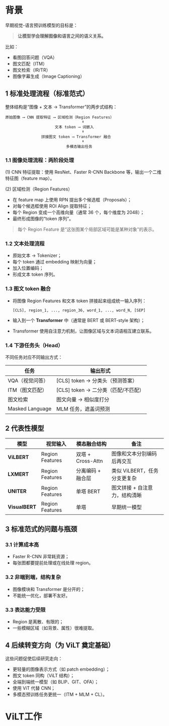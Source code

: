 # 背景

早期视觉-语言预训练模型的目标是：

> **让模型学会理解图像和语言之间的语义关系。**

比如：

* 看图回答问题（VQA）
* 图文匹配（ITM）
* 图文检索（IR/TR）
* 图像字幕生成（Image Captioning）

## 1 标准处理流程（标准范式）

整体结构是“图像 + 文本 → Transformer”的两步式结构：

```
原始图像 ⟶ CNN 提取特征 ⟶ 区域检测（Region Features）
                                  ⬇
                      文本 token ⟶ 词嵌入
                                  ⬇
                拼接图文 token ⟶ Transformer 融合
                                  ⬇
                           多模态输出任务
```

### 1.1 图像处理流程：两阶段处理

(1) CNN 特征提取：使用 ResNet、Faster R-CNN Backbone 等，输出一个二维特征图（feature map）。

(2) 区域检测（Region Features）

* 在 feature map 上使用 RPN 提出多个候选框（Proposals）；
* 对每个候选框使用 ROI Align 提取特征；
* 每个 Region 变成一个高维向量（通常 36 个，每个维度为 2048）；
* 最终形成图像的“token 序列”。

> 每个 Region Feature 是“这张图某个局部区域可能是某种对象”的表示。

### 1.2 文本处理流程

* 原始文本 → Tokenizer；
* 每个 token 通过 embedding 映射为向量；
* 加入位置编码；
* 形成文本 token 序列。

### 1.3 图文 token 融合

* 将图像 Region Features 和文本 token 拼接起来组成统一输入序列：

  ```
  [CLS], region_1, ..., region_36, word_1, ..., word_N, [SEP]
  ```
* 输入到一个 **Transformer** 中（通常是 BERT 或 BERT-style 架构）；
* Transformer 使用自注意力机制，让图像区域与文本词语相互建立联系。

### 1.4 下游任务头（Head）

不同任务对应不同输出方式：

| 任务              | 输出形式                       |
| --------------- | -------------------------- |
| VQA（视觉问答）       | \[CLS] token → 分类头（预测答案）   |
| ITM（图文匹配）       | \[CLS] token → 二分类（匹配/不匹配） |
| 图文检索            | 图文向量 → 相似度打分               |
| Masked Language | MLM 任务，遮盖词预测               |

## 2 代表性模型

| 模型             | 视觉输入            | 模态融合结构          | 备注                 |
| -------------- | --------------- | --------------- | ------------------ |
| **ViLBERT**    | Region Features | 双塔 + Cross-Attn | 图像和文本分别编码后再交互      |
| **LXMERT**     | Region Features | 分离编码 + 融合层      | 类似 ViLBERT，任务分支更复杂 |
| **UNITER**     | Region Features | 单塔 BERT         | 图文拼接 + 自注意力，结构清晰   |
| **VisualBERT** | Region Features | 单塔              | 早期统一模型             |


## 3 标准范式的问题与瓶颈

### 3.1 计算成本高

* Faster R-CNN 非常耗资源；
* 每张图都要提前处理或在线处理 region。

### 3.2 非端到端，结构复杂

* 图像模块和 Transformer 是分开的；
* 不能统一优化，部署不友好。

### 3.3 表达能力受限

* Region 是离散、有限的；
* 一些模糊区域（如背景、属性）很难提取。


## 4 后续转变方向（为 ViLT 奠定基础）

这些问题促使后续研究走向：

* 更轻量的图像表示方式（如 patch embedding）；
* 图文 token 同构（ViLT 结构）；
* 全端到端统一模型（如 BLIP、GIT、OFA）；
* 使用 ViT 代替 CNN；
* 多模态预训练任务更统一（ITM + MLM + CL）。

# ViLT工作